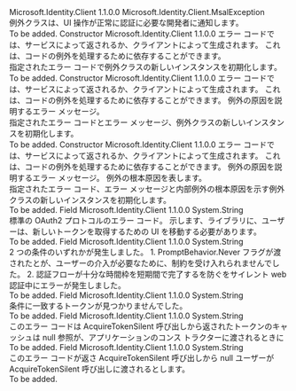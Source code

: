 <Type Name="MsalUiRequiredException" FullName="Microsoft.Identity.Client.MsalUiRequiredException">
  <TypeSignature Language="C#" Value="public class MsalUiRequiredException : Microsoft.Identity.Client.MsalException" />
  <TypeSignature Language="ILAsm" Value=".class public auto ansi beforefieldinit MsalUiRequiredException extends Microsoft.Identity.Client.MsalException" />
  <TypeSignature Language="DocId" Value="T:Microsoft.Identity.Client.MsalUiRequiredException" />
  <TypeSignature Language="VB.NET" Value="Public Class MsalUiRequiredException&#xA;Inherits MsalException" />
  <TypeSignature Language="F#" Value="type MsalUiRequiredException = class&#xA;    inherit MsalException" />
  <AssemblyInfo>
    <AssemblyName>Microsoft.Identity.Client</AssemblyName>
    <AssemblyVersion>1.1.0.0</AssemblyVersion>
  </AssemblyInfo>
  <Base>
    <BaseTypeName>Microsoft.Identity.Client.MsalException</BaseTypeName>
  </Base>
  <Interfaces />
  <Docs>
    <summary>
            例外クラスは、UI 操作が正常に認証に必要な開発者に通知します。
            </summary>
    <remarks>To be added.</remarks>
  </Docs>
  <Members>
    <Member MemberName=".ctor">
      <MemberSignature Language="C#" Value="public MsalUiRequiredException (string errorCode);" />
      <MemberSignature Language="ILAsm" Value=".method public hidebysig specialname rtspecialname instance void .ctor(string errorCode) cil managed" />
      <MemberSignature Language="DocId" Value="M:Microsoft.Identity.Client.MsalUiRequiredException.#ctor(System.String)" />
      <MemberSignature Language="VB.NET" Value="Public Sub New (errorCode As String)" />
      <MemberSignature Language="F#" Value="new Microsoft.Identity.Client.MsalUiRequiredException : string -&gt; Microsoft.Identity.Client.MsalUiRequiredException" Usage="new Microsoft.Identity.Client.MsalUiRequiredException errorCode" />
      <MemberType>Constructor</MemberType>
      <AssemblyInfo>
        <AssemblyName>Microsoft.Identity.Client</AssemblyName>
        <AssemblyVersion>1.1.0.0</AssemblyVersion>
      </AssemblyInfo>
      <Parameters>
        <Parameter Name="errorCode" Type="System.String" />
      </Parameters>
      <Docs>
        <param name="errorCode">
            エラー コードでは、サービスによって返されるか、クライアントによって生成されます。 これは、コードの例外を処理するために依存することができます。
            </param>
        <summary>
            指定されたエラー コードで例外クラスの新しいインスタンスを初期化します。
            </summary>
        <remarks>To be added.</remarks>
      </Docs>
    </Member>
    <Member MemberName=".ctor">
      <MemberSignature Language="C#" Value="public MsalUiRequiredException (string errorCode, string errorMessage);" />
      <MemberSignature Language="ILAsm" Value=".method public hidebysig specialname rtspecialname instance void .ctor(string errorCode, string errorMessage) cil managed" />
      <MemberSignature Language="DocId" Value="M:Microsoft.Identity.Client.MsalUiRequiredException.#ctor(System.String,System.String)" />
      <MemberSignature Language="VB.NET" Value="Public Sub New (errorCode As String, errorMessage As String)" />
      <MemberSignature Language="F#" Value="new Microsoft.Identity.Client.MsalUiRequiredException : string * string -&gt; Microsoft.Identity.Client.MsalUiRequiredException" Usage="new Microsoft.Identity.Client.MsalUiRequiredException (errorCode, errorMessage)" />
      <MemberType>Constructor</MemberType>
      <AssemblyInfo>
        <AssemblyName>Microsoft.Identity.Client</AssemblyName>
        <AssemblyVersion>1.1.0.0</AssemblyVersion>
      </AssemblyInfo>
      <Parameters>
        <Parameter Name="errorCode" Type="System.String" />
        <Parameter Name="errorMessage" Type="System.String" />
      </Parameters>
      <Docs>
        <param name="errorCode">
            エラー コードでは、サービスによって返されるか、クライアントによって生成されます。 これは、コードの例外を処理するために依存することができます。
            </param>
        <param name="errorMessage">例外の原因を説明するエラー メッセージ。</param>
        <summary>
            指定されたエラー コードとエラー メッセージ、例外クラスの新しいインスタンスを初期化します。
            </summary>
        <remarks>To be added.</remarks>
      </Docs>
    </Member>
    <Member MemberName=".ctor">
      <MemberSignature Language="C#" Value="public MsalUiRequiredException (string errorCode, string errorMessage, Exception innerException);" />
      <MemberSignature Language="ILAsm" Value=".method public hidebysig specialname rtspecialname instance void .ctor(string errorCode, string errorMessage, class System.Exception innerException) cil managed" />
      <MemberSignature Language="DocId" Value="M:Microsoft.Identity.Client.MsalUiRequiredException.#ctor(System.String,System.String,System.Exception)" />
      <MemberSignature Language="VB.NET" Value="Public Sub New (errorCode As String, errorMessage As String, innerException As Exception)" />
      <MemberSignature Language="F#" Value="new Microsoft.Identity.Client.MsalUiRequiredException : string * string * Exception -&gt; Microsoft.Identity.Client.MsalUiRequiredException" Usage="new Microsoft.Identity.Client.MsalUiRequiredException (errorCode, errorMessage, innerException)" />
      <MemberType>Constructor</MemberType>
      <AssemblyInfo>
        <AssemblyName>Microsoft.Identity.Client</AssemblyName>
        <AssemblyVersion>1.1.0.0</AssemblyVersion>
      </AssemblyInfo>
      <Parameters>
        <Parameter Name="errorCode" Type="System.String" />
        <Parameter Name="errorMessage" Type="System.String" />
        <Parameter Name="innerException" Type="System.Exception" />
      </Parameters>
      <Docs>
        <param name="errorCode">
            エラー コードでは、サービスによって返されるか、クライアントによって生成されます。 これは、コードの例外を処理するために依存することができます。
            </param>
        <param name="errorMessage">例外の原因を説明するエラー メッセージ。</param>
        <param name="innerException">例外の根本原因を表します。</param>
        <summary>
            指定されたエラー コード、エラー メッセージと内部例外の根本原因を示す例外クラスの新しいインスタンスを初期化します。
            </summary>
        <remarks>To be added.</remarks>
      </Docs>
    </Member>
    <Member MemberName="InvalidGrantError">
      <MemberSignature Language="C#" Value="public static readonly string InvalidGrantError;" />
      <MemberSignature Language="ILAsm" Value=".field public static initonly string InvalidGrantError" />
      <MemberSignature Language="DocId" Value="F:Microsoft.Identity.Client.MsalUiRequiredException.InvalidGrantError" />
      <MemberSignature Language="VB.NET" Value="Public Shared ReadOnly InvalidGrantError As String " />
      <MemberSignature Language="F#" Value=" staticval mutable InvalidGrantError : string" Usage="Microsoft.Identity.Client.MsalUiRequiredException.InvalidGrantError" />
      <MemberType>Field</MemberType>
      <AssemblyInfo>
        <AssemblyName>Microsoft.Identity.Client</AssemblyName>
        <AssemblyVersion>1.1.0.0</AssemblyVersion>
      </AssemblyInfo>
      <ReturnValue>
        <ReturnType>System.String</ReturnType>
      </ReturnValue>
      <Docs>
        <summary>
            標準の OAuth2 プロトコルのエラー コード。 示します、ライブラリに、ユーザーは、新しいトークンを取得するための UI を移動する必要があります。
            </summary>
        <remarks>To be added.</remarks>
      </Docs>
    </Member>
    <Member MemberName="NoPromptFailedError">
      <MemberSignature Language="C#" Value="public static readonly string NoPromptFailedError;" />
      <MemberSignature Language="ILAsm" Value=".field public static initonly string NoPromptFailedError" />
      <MemberSignature Language="DocId" Value="F:Microsoft.Identity.Client.MsalUiRequiredException.NoPromptFailedError" />
      <MemberSignature Language="VB.NET" Value="Public Shared ReadOnly NoPromptFailedError As String " />
      <MemberSignature Language="F#" Value=" staticval mutable NoPromptFailedError : string" Usage="Microsoft.Identity.Client.MsalUiRequiredException.NoPromptFailedError" />
      <MemberType>Field</MemberType>
      <AssemblyInfo>
        <AssemblyName>Microsoft.Identity.Client</AssemblyName>
        <AssemblyVersion>1.1.0.0</AssemblyVersion>
      </AssemblyInfo>
      <ReturnValue>
        <ReturnType>System.String</ReturnType>
      </ReturnValue>
      <Docs>
        <summary>
            2 つの条件のいずれかが発生しました。
            1. PromptBehavior.Never フラグが渡されたとが、ユーザーの介入が必要なために、制約を受け入れられませんでした。
            2. 認証フローが十分な時間枠を短期間で完了するを防ぐをサイレント web 認証中にエラーが発生しました。
            </summary>
        <remarks>To be added.</remarks>
      </Docs>
    </Member>
    <Member MemberName="NoTokensFoundError">
      <MemberSignature Language="C#" Value="public static readonly string NoTokensFoundError;" />
      <MemberSignature Language="ILAsm" Value=".field public static initonly string NoTokensFoundError" />
      <MemberSignature Language="DocId" Value="F:Microsoft.Identity.Client.MsalUiRequiredException.NoTokensFoundError" />
      <MemberSignature Language="VB.NET" Value="Public Shared ReadOnly NoTokensFoundError As String " />
      <MemberSignature Language="F#" Value=" staticval mutable NoTokensFoundError : string" Usage="Microsoft.Identity.Client.MsalUiRequiredException.NoTokensFoundError" />
      <MemberType>Field</MemberType>
      <AssemblyInfo>
        <AssemblyName>Microsoft.Identity.Client</AssemblyName>
        <AssemblyVersion>1.1.0.0</AssemblyVersion>
      </AssemblyInfo>
      <ReturnValue>
        <ReturnType>System.String</ReturnType>
      </ReturnValue>
      <Docs>
        <summary>
            条件に一致するトークンが見つかりませんでした。
            </summary>
        <remarks>To be added.</remarks>
      </Docs>
    </Member>
    <Member MemberName="TokenCacheNullError">
      <MemberSignature Language="C#" Value="public static readonly string TokenCacheNullError;" />
      <MemberSignature Language="ILAsm" Value=".field public static initonly string TokenCacheNullError" />
      <MemberSignature Language="DocId" Value="F:Microsoft.Identity.Client.MsalUiRequiredException.TokenCacheNullError" />
      <MemberSignature Language="VB.NET" Value="Public Shared ReadOnly TokenCacheNullError As String " />
      <MemberSignature Language="F#" Value=" staticval mutable TokenCacheNullError : string" Usage="Microsoft.Identity.Client.MsalUiRequiredException.TokenCacheNullError" />
      <MemberType>Field</MemberType>
      <AssemblyInfo>
        <AssemblyName>Microsoft.Identity.Client</AssemblyName>
        <AssemblyVersion>1.1.0.0</AssemblyVersion>
      </AssemblyInfo>
      <ReturnValue>
        <ReturnType>System.String</ReturnType>
      </ReturnValue>
      <Docs>
        <summary>
            このエラー コードは AcquireTokenSilent 呼び出しから返されたトークンのキャッシュは null 参照が、アプリケーションのコンス トラクターに渡されるときに
            </summary>
        <remarks>To be added.</remarks>
      </Docs>
    </Member>
    <Member MemberName="UserNullError">
      <MemberSignature Language="C#" Value="public static readonly string UserNullError;" />
      <MemberSignature Language="ILAsm" Value=".field public static initonly string UserNullError" />
      <MemberSignature Language="DocId" Value="F:Microsoft.Identity.Client.MsalUiRequiredException.UserNullError" />
      <MemberSignature Language="VB.NET" Value="Public Shared ReadOnly UserNullError As String " />
      <MemberSignature Language="F#" Value=" staticval mutable UserNullError : string" Usage="Microsoft.Identity.Client.MsalUiRequiredException.UserNullError" />
      <MemberType>Field</MemberType>
      <AssemblyInfo>
        <AssemblyName>Microsoft.Identity.Client</AssemblyName>
        <AssemblyVersion>1.1.0.0</AssemblyVersion>
      </AssemblyInfo>
      <ReturnValue>
        <ReturnType>System.String</ReturnType>
      </ReturnValue>
      <Docs>
        <summary>
            このエラー コードが返さ AcquireTokenSilent 呼び出しから null ユーザーが AcquireTokenSilent 呼び出しに渡されるとします。
            </summary>
        <remarks>To be added.</remarks>
      </Docs>
    </Member>
  </Members>
</Type>